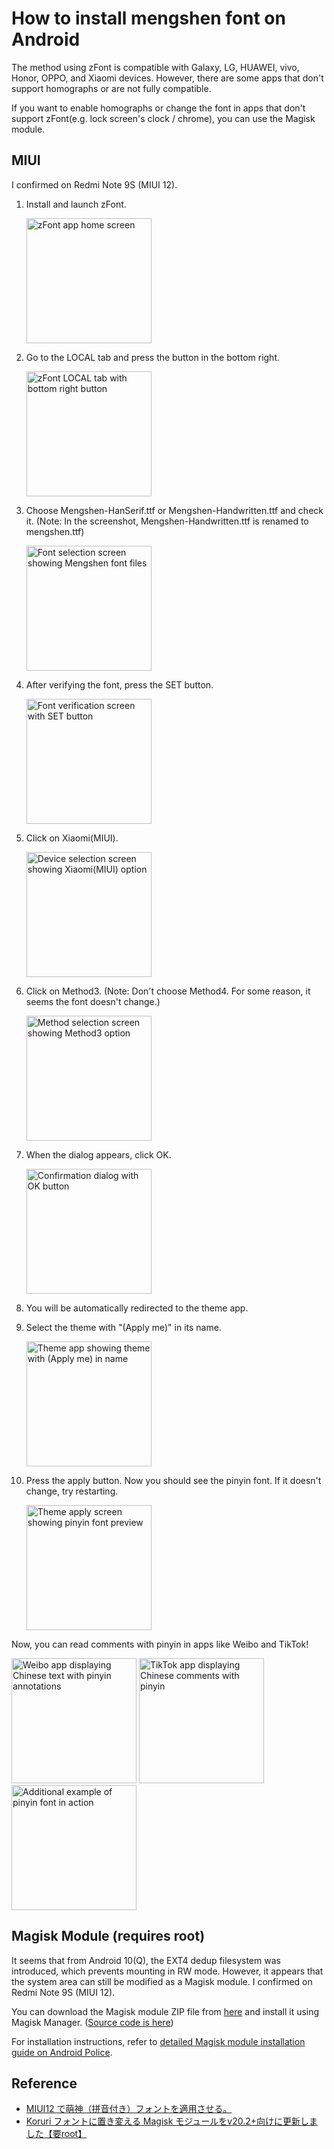 # How to install mengshen font on Android

The method using zFont is compatible with Galaxy, LG, HUAWEI, vivo, Honor, OPPO, and Xiaomi devices. However, there are some apps that don't support homographs or are not fully compatible.

If you want to enable homographs or change the font in apps that don't support zFont(e.g. lock screen's clock / chrome), you can use the Magisk module.

## MIUI

I confirmed on Redmi Note 9S (MIUI 12).

1. Install and launch zFont.

   <!-- markdownlint-disable-next-line MD033 -->
   <img src="../imgs/install2android/picture_0.png" width="200" alt="zFont app home screen"/>

2. Go to the LOCAL tab and press the button in the bottom right.

   <!-- markdownlint-disable-next-line MD033 -->
   <img src="../imgs/install2android/picture_1.png" width="200" alt="zFont LOCAL tab with bottom right button"/>

3. Choose Mengshen-HanSerif.ttf or Mengshen-Handwritten.ttf and check it.
   (Note: In the screenshot, Mengshen-Handwritten.ttf is renamed to mengshen.ttf)

   <!-- markdownlint-disable-next-line MD033 -->
   <img src="../imgs/install2android/picture_2.png" width="200" alt="Font selection screen showing Mengshen font files"/>

4. After verifying the font, press the SET button.

   <!-- markdownlint-disable-next-line MD033 -->
   <img src="../imgs/install2android/picture_3.png" width="200" alt="Font verification screen with SET button"/>

5. Click on Xiaomi(MIUI).

   <!-- markdownlint-disable-next-line MD033 -->
   <img src="../imgs/install2android/picture_4.png" width="200" alt="Device selection screen showing Xiaomi(MIUI) option"/>

6. Click on Method3.
   (Note: Don't choose Method4. For some reason, it seems the font doesn't change.)

   <!-- markdownlint-disable-next-line MD033 -->
   <img src="../imgs/install2android/picture_5.png" width="200" alt="Method selection screen showing Method3 option"/>

7. When the dialog appears, click OK.

   <!-- markdownlint-disable-next-line MD033 -->
   <img src="../imgs/install2android/picture_6.png" width="200" alt="Confirmation dialog with OK button"/>

8. You will be automatically redirected to the theme app.

9. Select the theme with "(Apply me)" in its name.

   <!-- markdownlint-disable-next-line MD033 -->
   <img src="../imgs/install2android/picture_7.png" width="200" alt="Theme app showing theme with (Apply me) in name"/>

10. Press the apply button.
    Now you should see the pinyin font. If it doesn't change, try restarting.

    <!-- markdownlint-disable-next-line MD033 -->
    <img src="../imgs/install2android/picture_8.png" width="200" alt="Theme apply screen showing pinyin font preview"/>

Now, you can read comments with pinyin in apps like Weibo and TikTok!
<!-- markdownlint-disable-next-line MD033 -->
<img src="../imgs/install2android/picture_9.png" width="200" alt="Weibo app displaying Chinese text with pinyin annotations"/>
<!-- markdownlint-disable-next-line MD033 -->
<img src="../imgs/install2android/picture_10.png" width="200" alt="TikTok app displaying Chinese comments with pinyin"/>
<!-- markdownlint-disable-next-line MD033 -->
<img src="../imgs/install2android/picture_11.png" width="200" alt="Additional example of pinyin font in action"/>

## Magisk Module (requires root)

It seems that from Android 10(Q), the EXT4 dedup filesystem was introduced, which prevents mounting in RW mode. However, it appears that the system area can still be modified as a Magisk module.
I confirmed on Redmi Note 9S (MIUI 12).

You can download the Magisk module ZIP file from [here](https://github.com/MaruTama/magisk-module-mengshen-font/releases) and install it using Magisk Manager. ([Source code is here](https://github.com/MaruTama/magisk-module-mengshen-font))

For installation instructions, refer to [detailed Magisk module installation guide on Android Police](https://www.androidpolice.com/install-magisk-rooted-android/).

## Reference

- [MIUI12 で萌神（拼音付き）フォントを適用させる。](https://note.com/tamamaru/n/n86ac40bd2c97)
- [Koruri フォントに置き変える Magisk モジュールをv20.2+向けに更新しました【要root】](https://androplus.org/Entry/12518/)
